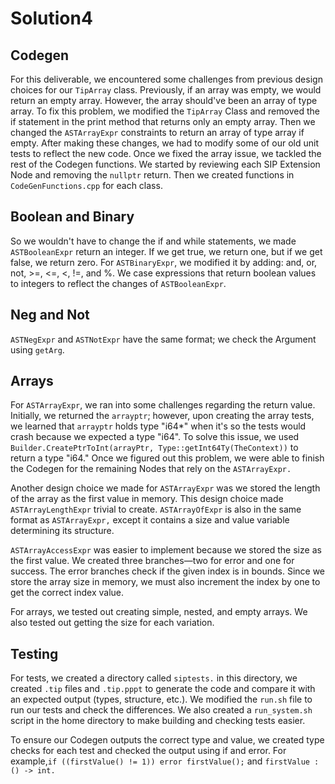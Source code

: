 # Solution4

## Codegen
For this deliverable, we encountered some challenges from previous design choices for our `TipArray` class. Previously, if an array was empty, we would return an empty array. However, the array should've been an array of type array. To fix this problem, we modified the `TipArray` Class and removed the if statement in the print method that returns only an empty array. Then we changed the `ASTArrayExpr` constraints to return an array of type array if empty. After making these changes, we had to modify some of our old unit tests to reflect the new code. 
Once we fixed the array issue, we tackled the rest of the Codegen functions. We started by reviewing each SIP Extension Node and removing the `nullptr` return. 
Then we created functions in `CodeGenFunctions.cpp` for each class.

## Boolean and Binary
So we wouldn't have to change the if and while statements, we made `ASTBooleanExpr` return an integer. If we get true, we return one, but if we get false, we return zero. 
For `ASTBinaryExpr`, we modified it by adding: and, or, not, >=, <=, <, !=, and %. We case expressions that return boolean values to integers to reflect the changes of `ASTBooleanExpr`.

## Neg and Not
`ASTNegExpr` and `ASTNotExpr` have the same format; we check the Argument using `getArg`. 

## Arrays
For `ASTArrayExpr`, we ran into some challenges regarding the return value. Initially, we returned the `arrayptr`; however, upon creating the array tests, we learned that `arrayptr` holds type "i64*" when it's so the tests would crash because we expected a type "i64". To solve this issue, we used `Builder.CreatePtrToInt(arrayPtr, Type::getInt64Ty(TheContext))` to return a type "i64." Once we figured out this problem, we were able to finish the Codegen for the remaining Nodes that rely on the `ASTArrayExpr.` 

Another design choice we made for `ASTArrayExpr` was we stored the length of the array as the first value in memory. This design choice made `ASTArrayLengthExpr` trivial to create. `ASTArrayOfExpr` is also in the same format as `ASTArrayExpr,` except it contains a size and value variable determining its structure. 

`ASTArrayAccessExpr` was easier to implement because we stored the size as the first value. We created three branches—two for error and one for success. The error branches check if the given index is in bounds. Since we store the array size in memory, we must also increment the index by one to get the correct index value. 

For arrays, we tested out creating simple, nested, and empty arrays. We also tested out getting the size for each variation. 

## Testing
For tests, we created a directory called `siptests.` in this directory, we created `.tip` files and `.tip.pppt` to generate the code and compare it with an expected output (types, structure, etc.). We modified the `run.sh` file to run our tests and check the differences. We also created a `run_system.sh` script in the home directory to make building and checking tests easier. 

To ensure our Codegen outputs the correct type and value, we created type checks for each test and checked the output using if and error. For example,`if ((firstValue() != 1)) error firstValue();` and `firstValue : () -> int.`
